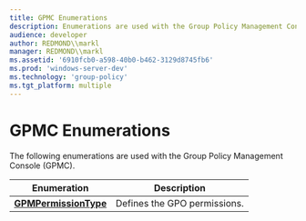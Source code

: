 ```yaml
---
title: GPMC Enumerations
description: Enumerations are used with the Group Policy Management Console (GPMC).
audience: developer
author: REDMOND\\markl
manager: REDMOND\\markl
ms.assetid: '6910fcb0-a598-40b0-b462-3129d8745fb6'
ms.prod: 'windows-server-dev'
ms.technology: 'group-policy'
ms.tgt_platform: multiple
---
```


# GPMC Enumerations

The following enumerations are used with the Group Policy Management Console (GPMC).



| Enumeration                                    | Description                  |
|------------------------------------------------|------------------------------|
| [**GPMPermissionType**](gpmpermissiontype.md) | Defines the GPO permissions. |



 

 

 




